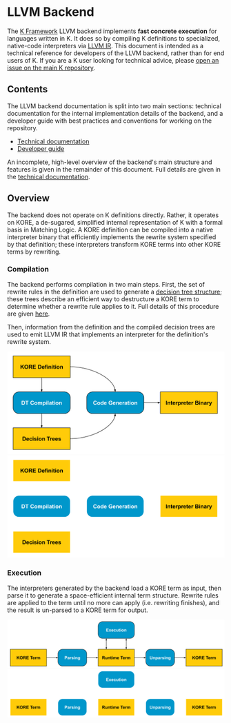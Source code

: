 # LLVM Backend

The [K Framework][k] LLVM backend implements **fast concrete execution** for
languages written in K. It does so by compiling K definitions to specialized,
native-code interpreters via [LLVM IR][llvm-ir]. This document is intended as a
technical reference for developers of the LLVM backend, rather than for end
users of K. If you are a K user looking for technical advice, please [open an
issue on the main K repository][issues].

## Contents

The LLVM backend documentation is split into two main sections: technical
documentation for the internal implementation details of the backend, and a
developer guide with best practices and conventions for working on the
repository.

* [Technical documentation][tech-docs]
* [Developer guide][dev-guide]

An incomplete, high-level overview of the backend's main structure and features
is given in the remainder of this document. Full details are given in the
[technical documentation][tech-docs].

## Overview

The backend does not operate on K definitions directly. Rather, it operates on
KORE, a de-sugared, simplified internal representation of K with a formal basis
in Matching Logic. A KORE definition can be compiled into a native interpreter
binary that efficiently implements the rewrite system specified by that
definition; these interpreters transform KORE terms into other KORE terms by
rewriting.

### Compilation

The backend performs compilation in two main steps. First, the set of rewrite
rules in the definition are used to generate a [decision tree
structure][maranget]; these trees describe an efficient way to destructure a
KORE term to determine whether a rewrite rule applies to it. Full details of
this procedure are given [here][matching].

Then, information from the definition and the compiled decision trees are used
to emit LLVM IR that implements an interpreter for the definition's rewrite
system.

![Flow diagram of LLVM backend interpreter compilation](images/compilation.svg#gh-light-mode-only)
![Flow diagram of LLVM backend interpreter compilation](images/compilation-dark.svg#gh-dark-mode-only)

### Execution

The interpreters generated by the backend load a KORE term as input, then parse
it to generate a space-efficient internal term structure. Rewrite rules are
applied to the term until no more can apply (i.e. rewriting finishes), and the
result is un-parsed to a KORE term for output.

![Flow diagram of LLVM backend execution](images/execution.svg#gh-light-mode-only)
![Flow diagram of LLVM backend execution](images/execution-dark.svg#gh-dark-mode-only)

[dev-guide]: developer-guide.md
[issues]: https://github.com/runtimeverification/k/issues
[k]: https://github.com/runtimeverification/k
[llvm-ir]: https://llvm.org/docs/LangRef.html
[maranget]: http://moscova.inria.fr/~maranget/papers/ml05e-maranget.pdf
[matching]: ../matching/README.md
[tech-docs]: technical-documentation.md
